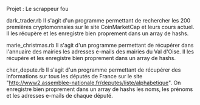 Projet : Le scrappeur fou


dark_trader.rb
  Il s'agit d'un programme permettant de rechercher les 200 premières cryptomonnaies sur le site CoinMarketCap et leurs cours actuel. Il les récupère et les enregistre bien proprement dans un array de hashs.

marie_christmas.rb
  Il s'agit d'un programme permettant de récupérer dans l'annuaire des mairies les adresses e-mails des mairies du Val d'Oise.  Il les récupère et les enregistre bien proprement dans un array de hashs.

cher_depute.rb
  Il s'agit d'un programme permettant de récupérer des informations sur tous les députés de France sur le site "http://www2.assemblee-nationale.fr/deputes/liste/alphabetique". On enregistre bien proprement dans un array de hashs les noms, les prénoms et les adresses e-mails de chaque député.
